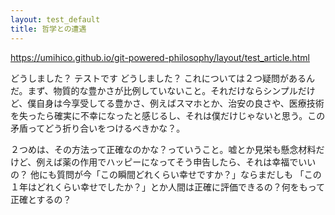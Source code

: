 ```yaml
---
layout: test_default
title: 哲学との遭遇
---
```

https://umihico.github.io/git-powered-philosophy/layout/test_article.html

<span class='tjikko'></span>どうしました？
<span class='man'></span>テストです
<span class='tjikko'></span>どうしました？
<span class='man'></span>これについては２つ疑問があるんだ。まず、物質的な豊かさが比例していないこと。それだけならシンプルだけど、僕自身は今享受してる豊かさ、例えばスマホとか、治安の良さや、医療技術を失ったら確実に不幸になったと感じるし、それは僕だけじゃないと思う。この矛盾ってどう折り合いをつけるべきかな？。  

２つめは、その方法って正確なのかな？っていうこと。嘘とか見栄も懸念材料だけど、例えば薬の作用でハッピーになってそう申告したら、それは幸福でいいの？ 他にも質問が今「この瞬間どれくらい幸せですか？」ならまだしも 「この１年はどれくらい幸せでしたか？」とか人間は正確に評価できるの？何をもって正確とするの？
